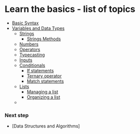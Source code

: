 # Learn the basics - list of topics

- [Basic Syntax](./0.1-basic-syntax.md)
- [Variables and Data Types](./0.2-variables-data-types.md)
  - [Strings](./0.2.1-strings.md)
    - [Strings Methods](./0.2.1.1-strings-methods.md)
  - [Numbers](./0.2.2-numbers.md)
  - [Operators](./0.3-operators.md)
  - [Typecasting](./0.4-type-casting.md)
  - [Inputs](./0.5-inputs.md)
  - [Conditionals](./0.6-conditionals.md)
    - [If statements](./0.6.1-if-statements.md)
    - [Ternary operator](./0.6.2-ternary-operator.md)
    - [Match statements](./0.6.3-match-statement.md)
  - [Lists](./0.7-lists.md)
    - [Managing a list](./0.7.1-managing-list.md)
    - [Organizing a list](./0.7.2-organizing-list.md)
  -

### Next step

- [Data Structures and Algorithms]
